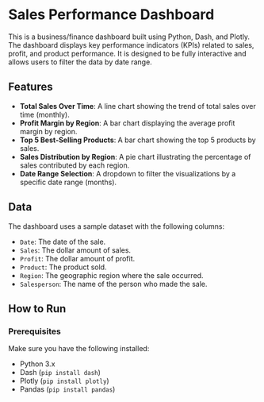 # Sales Performance Dashboard

This is a business/finance dashboard built using Python, Dash, and Plotly. The dashboard displays key performance indicators (KPIs) related to sales, profit, and product performance. It is designed to be fully interactive and allows users to filter the data by date range.

## Features

- **Total Sales Over Time**: A line chart showing the trend of total sales over time (monthly).
- **Profit Margin by Region**: A bar chart displaying the average profit margin by region.
- **Top 5 Best-Selling Products**: A bar chart showing the top 5 products by sales.
- **Sales Distribution by Region**: A pie chart illustrating the percentage of sales contributed by each region.
- **Date Range Selection**: A dropdown to filter the visualizations by a specific date range (months).

## Data

The dashboard uses a sample dataset with the following columns:

- `Date`: The date of the sale.
- `Sales`: The dollar amount of sales.
- `Profit`: The dollar amount of profit.
- `Product`: The product sold.
- `Region`: The geographic region where the sale occurred.
- `Salesperson`: The name of the person who made the sale.

## How to Run

### Prerequisites

Make sure you have the following installed:

- Python 3.x
- Dash (`pip install dash`)
- Plotly (`pip install plotly`)
- Pandas (`pip install pandas`)



